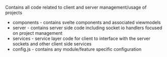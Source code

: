 Contains all code related to client and server management/usage of projects

- components - contains svelte components and associated viewmodels
- server - contains server side code including socket io handlers focused on project management
- services - service layer code for client to interface with the server sockets and other client side services
- config.js - contains any module/feature specific configuration